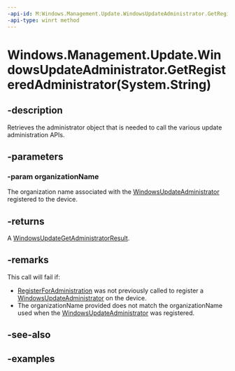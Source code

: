 ```yaml
---
-api-id: M:Windows.Management.Update.WindowsUpdateAdministrator.GetRegisteredAdministrator(System.String)
-api-type: winrt method
---
```


# Windows.Management.Update.WindowsUpdateAdministrator.GetRegisteredAdministrator(System.String)

<!--
public static Windows.Management.Update.WindowsUpdateGetAdministratorResult GetRegisteredAdministrator (string organizationName);
-->


## -description

Retrieves the administrator object that is needed to call the various update administration APIs.

## -parameters

### -param organizationName

The organization name associated with the [WindowsUpdateAdministrator](./windowsupdateadministrator.md) registered to the device.

## -returns

A [WindowsUpdateGetAdministratorResult](./windowsupdategetadministratorresult.md).

## -remarks

This call will fail if:

* [RegisterForAdministration](./windowsupdateadministrator_registerforadministration_731932711.md) was not previously called to register a [WindowsUpdateAdministrator](./windowsupdateadministrator.md) on the device.
* The organizationName provided does not match the organizationName used when the [WindowsUpdateAdministrator](./windowsupdateadministrator.md) was registered.

## -see-also

## -examples
